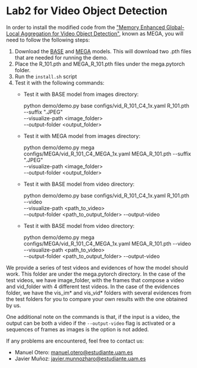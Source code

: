 # Lab2 for Video Object Detection

In order to install the modified code from the ["Memory Enhanced Global-Local Aggregation for Video Object Detection"](https://arxiv.org/abs/2003.12063), known as MEGA, you will need to follow the following steps:

1. Download the [BASE](https://drive.google.com/file/d/1W17f9GC60rHU47lUeOEfU--Ra-LTw3Tq/view?usp=sharing) and [MEGA](https://drive.google.com/file/d/1ZnAdFafF1vW9Lnpw-RPF1AD_csw61lBY/view?usp=sharing) models. This will download two .pth files that are needed for running the demo.
2. Place the R_101.pth and MEGA_R_101.pth files under the mega.pytorch folder.
3. Run the `install.sh` script
4. Test it with the following commands:
    * Test it with BASE model from images directory:
    
        python demo/demo.py base configs/vid_R_101_C4_1x.yaml R_101.pth --suffix ".JPEG"\
            --visualize-path <image_folder> \
            --output-folder <output_folder>

    * Test it with MEGA model from images directory:

        python demo/demo.py mega configs/MEGA/vid_R_101_C4_MEGA_1x.yaml MEGA_R_101.pth --suffix ".JPEG"\
            --visualize-path <image_folder> \
            --output-folder <output_folder>

    * Test it with BASE model from video directory:
    
        python demo/demo.py base configs/vid_R_101_C4_1x.yaml R_101.pth  --video\
            --visualize-path <path_to_video> \
            --output-folder <path_to_output_folder> --output-video

    * Test it with BASE model from video directory:
    
        python demo/demo.py mega configs/MEGA/vid_R_101_C4_MEGA_1x.yaml MEGA_R_101.pth  --video\
            --visualize-path <path_to_video> \
            --output-folder <path_to_output_folder> --output-video

We provide a series of test videos and evidences of how the model should work. This folder are under the mega.pytorch directory. In the case of the test videos, we have image_folder, with the frames that compose a video and vid_folder with 4 different test videos. In the case of the evidences folder, we have the vis_im* and vis_vid* folders with several evidences from the test folders for you to compare your own results with the one obtained by us.

One additional note on the commands is that, if the input is a video, the output can be both a video if the `--output-video` flag is activated or a sequences of frames as images is the option is not added.

If any problems are encountered, feel free to contact us:

* Manuel Otero: manuel.otero@estudiante.uam.es
* Javier Muñoz: javier.munnozharo@estudiante.uam.es

    
